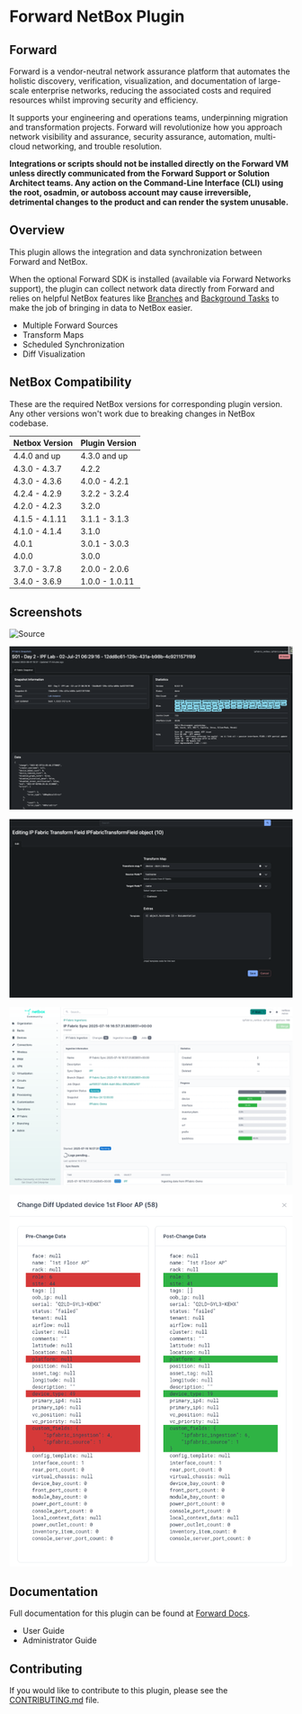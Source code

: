 # Forward NetBox Plugin

## Forward

Forward is a vendor-neutral network assurance platform that automates the
holistic discovery, verification, visualization, and documentation of
large-scale enterprise networks, reducing the associated costs and required
resources whilst improving security and efficiency.

It supports your engineering and operations teams, underpinning migration and
transformation projects. Forward will revolutionize how you approach network
visibility and assurance, security assurance, automation, multi-cloud
networking, and trouble resolution.

**Integrations or scripts should not be installed directly on the Forward VM unless directly communicated from the
Forward Support or Solution Architect teams.  Any action on the Command-Line Interface (CLI) using the root, osadmin,
or autoboss account may cause irreversible, detrimental changes to the product and can render the system unusable.**

## Overview

This plugin allows the integration and data synchronization between Forward and NetBox.

When the optional Forward SDK is installed (available via Forward Networks support), the plugin can collect network data directly from Forward and relies on helpful NetBox features like [Branches](https://docs.netboxlabs.com/netbox-extensions/branching/) and [Background Tasks](https://netboxlabs.com/docs/netbox/en/stable/plugins/development/background-tasks/) to make the job of bringing in data to NetBox easier.

- Multiple Forward Sources
- Transform Maps
- Scheduled Synchronization
- Diff Visualization

## NetBox Compatibility
These are the required NetBox versions for corresponding plugin version. Any other versions won't work due to breaking changes in NetBox codebase.

| Netbox Version | Plugin Version |
|----------------|----------------|
| 4.4.0 and up   | 4.3.0 and up   |
| 4.3.0 - 4.3.7  | 4.2.2          |
| 4.3.0 - 4.3.6  | 4.0.0 - 4.2.1  |
| 4.2.4 - 4.2.9  | 3.2.2 - 3.2.4  |
| 4.2.0 - 4.2.3  | 3.2.0          |
| 4.1.5 - 4.1.11 | 3.1.1 - 3.1.3  |
| 4.1.0 - 4.1.4  | 3.1.0          |
| 4.0.1          | 3.0.1 - 3.0.3  |
| 4.0.0          | 3.0.0          |
| 3.7.0 - 3.7.8  | 2.0.0 - 2.0.6  |
| 3.4.0 - 3.6.9  | 1.0.0 - 1.0.11 |

## Screenshots

![Source](docs/images/user_guide/source_sync.png)

![Snapshots](docs/images/user_guide/snapshot_detail.png)

![Transform Maps](docs/images/user_guide/tm_edit_hostname.png)

![Ingesion](docs/images/user_guide/ingestion_detail.png)

![Diff](docs/images/user_guide/branch_changes_update_diff.png)

## Documentation

Full documentation for this plugin can be found at [Forward Docs](https://forwardnetworks.com/docs/forward-netbox).

- User Guide
- Administrator Guide

## Contributing

If you would like to contribute to this plugin, please see the [CONTRIBUTING.md](CONTRIBUTING.md) file.
